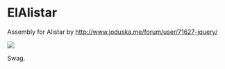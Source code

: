 # ElAlistar
Assembly for Alistar by http://www.joduska.me/forum/user/71627-jquery/

![](http://i.imgur.com/3V9P8ZO.png)

Swag.
